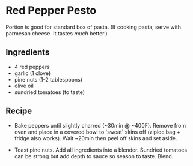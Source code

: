 # Red Pepper Pesto

Portion is good for standard box of pasta. (If cooking pasta, serve with parmesan cheese. It tastes *much* better.)

## Ingredients

- 4 red peppers
- garlic (1 clove)
- pine nuts (1-2 tablespoons)
- olive oil
- sundried tomatoes (to taste)

## Recipe

- Bake peppers until slightly charred (~30min @ ~400F). Remove from oven and place in a covered bowl to 'sweat' skins off (ziploc bag + fridge also works). Wait ~20min then peel off skins and set aside.

- Toast pine nuts. Add all ingredients into a blender. Sundried tomatoes can be strong but add depth to sauce so season to taste. Blend.
